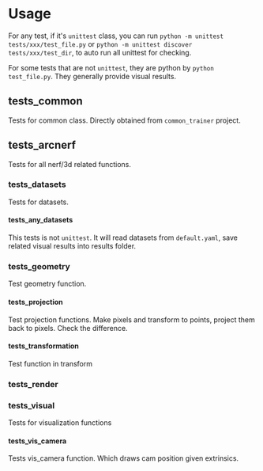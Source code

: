 # Usage
For any test, if it's `unittest` class, you can run
`python -m unittest tests/xxx/test_file.py` or
`python -m unittest discover tests/xxx/test_dir`, to auto run
all unittest for checking.

For some tests that are not `unittest`, they are python by
`python test_file.py`. They generally provide visual results.

## tests_common
Tests for common class. Directly obtained from `common_trainer` project.

## tests_arcnerf
Tests for all nerf/3d related functions.

### tests_datasets
Tests for datasets.
#### tests_any_datasets
This tests is not `unittest`. It will read datasets from `default.yaml`,
save related visual results into results folder.

### tests_geometry
Test geometry function.
#### tests_projection
Test projection functions. Make pixels and transform to points, project them
back to pixels. Check the difference.
#### tests_transformation
Test function in transform

### tests_render

### tests_visual
Tests for visualization functions
#### tests_vis_camera
Tests vis_camera function. Which draws cam position given extrinsics.
